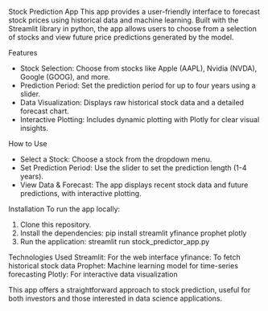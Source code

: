 Stock Prediction App
This app provides a user-friendly interface to forecast stock prices using historical data and machine learning. 
Built with the Streamlit library in python, the app allows users to choose from a selection of stocks and view future price predictions generated by the model.

Features
- Stock Selection: Choose from stocks like Apple (AAPL), Nvidia (NVDA), Google (GOOG), and more.
- Prediction Period: Set the prediction period for up to four years using a slider.
- Data Visualization: Displays raw historical stock data and a detailed forecast chart.
- Interactive Plotting: Includes dynamic plotting with Plotly for clear visual insights.
  
How to Use
- Select a Stock: Choose a stock from the dropdown menu.
- Set Prediction Period: Use the slider to set the prediction length (1-4 years).
- View Data & Forecast: The app displays recent stock data and future predictions, with interactive plotting.
  
Installation
To run the app locally:
1. Clone this repository.
2. Install the dependencies:
                                pip install streamlit yfinance prophet plotly
3. Run the application:
                                streamlit run stock_predictor_app.py

Technologies Used
Streamlit: For the web interface
yfinance: To fetch historical stock data
Prophet: Machine learning model for time-series forecasting
Plotly: For interactive data visualization

This app offers a straightforward approach to stock prediction, useful for both investors and those interested in data science applications.
